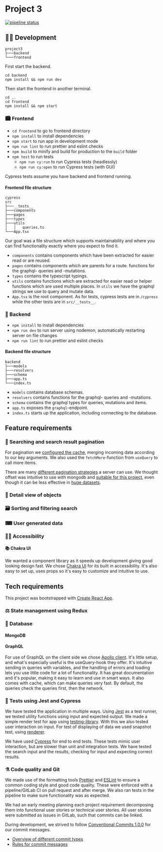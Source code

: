 # Project 3

[![pipeline status](https://gitlab.stud.idi.ntnu.no/it2810-h21/team-15/project3/badges/master/pipeline.svg)](https://gitlab.stud.idi.ntnu.no/it2810-h21/team-15/project3/-/commits/master)

## 👩‍💻 Development

```
project3
├───backend
└───frontend
```

First start the backend.

```
cd backend
npm install && npm run dev
```

Then start the frontend in another terminal.

```
cd ..
cd frontend
npm install && npm start
```

### 🏙 Frontend

- `cd frontend` to go to frontend directory
- `npm install` to install dependencies
- `npm start` to run app in development mode
- `npm run lint` to run prettier and eslint checks
- `npm build` to minify and build for production to the `build` folder
- `npm test` to run tests
  - `npm run cy:run` to run Cypress tests (headlessly)
  - `npm run cy:open` to run Cypress tests (with GUI)

Cypress tests assume you have backend and frontend running.

#### Frontend file structure

```
cypress
src
├───__tests__
├───components
├───pages
├───types
├───utils
│   │   queries.ts
└───App.tsx
```

Our goal was a file structure which supports maintainability and where you can find functionality exactly where you expect to find it.

- `components` contains components which have been extracted for easier read or are reused.
- `pages` contains components which are parents for a route. functions for the graphql- queries and -mutations.
- `types` contains the typescript typings.
- `utils` contains functions which are extracted for easier read or helper functions which are used multiple places. In `utils` we have the graphql strings we use to query and mutate data.
- `App.tsx` is the root component. As for tests, cypress tests are in `/cypress` while the other tests are in `src/__tests__`.

### 🌆 Backend

- `npm install` to install dependencies
- `npm run dev` to run server using nodemon, automatically restarting server on file changes
- `npm run lint` to run prettier and eslint checks

#### Backend file structure

```
backend
├───models
├───resolvers
├───schema
├───app.ts
└───index.ts
```

- `models` contains database schemas.
- `resolvers` contains functions for the graphql- queries and -mutations.
- `schema` contains the graphql types for queries, mutations and items.
- `app.ts` exposes the `graphql`-endpoint.
- `index.ts` starts up the application, including connecting to the database.

## Feature requirements

### 🔎 Searching and search result pagination

<!-- TODO: How we did searching -->

For pagination we [configured the cache](https://www.apollographql.com/docs/react/pagination/offset-based/#setting-keyargs-with-offsetlimitpagination), merging incoming data according to our key arguments. We also used the `fetchMore`-function from `useQuery` to call more items.

There are many [different pagination strategies](https://www.apollographql.com/docs/react/pagination/overview/) a server can use. We thought offset was intuitive to use with mongodb and [suitable for this project](https://piazza.com/class/ksk8rtnewz56sh?cid=154), even though it can be less effective in [huge datasets](https://stackoverflow.com/questions/55744926/offset-pagination-vs-cursor-pagination).

### 📑 Detail view of objects

<!-- TODO: What happens when clicking into search results -->

### 🗃 Sorting and filtering search

<!-- TODO -->

### ⌨ User generated data

<!-- TODO  -->

### 💁‍♀️ Accessibility

<!-- TODO: Write about other accessibility concerns -->

#### 📚 Chakra UI

We wanted a component library as it speeds up development giving good looking design fast. We chose [Chakra UI](https://chakra-ui.com/) for its built in accessibility. It's also easy to set up, uses props so it's easy to customize and intuitive to use.

## Tech requirements

This project was bootstrapped with [Create React App](https://github.com/facebook/create-react-app).

### ⚖ State management using Redux

<!-- TODO -->

### 💾 Database

#### MongoDB

<!-- TODO: Write about everything Mongo -->

#### GraphQL

For use of GraphQL on the client side we chose [Apollo client](https://www.apollographql.com/docs/react/why-apollo/). It's little setup, and what's especially useful is the useQuery-hook they offer. It's intuitive sending in queries with variables, and the handling of errors and loading lets you use little code for a lot of functionality. It has great documentation and it's popular, making it easy to learn and use in smart ways. It also comes with cache, which can make queries very fast. By default, the queries check the queries first, then the network.

### 🧪 Tests using Jest and Cypress

We have tested the application in multiple ways. Using [Jest](https://jestjs.io/) as a test runner, we tested utility functions using input and expected output. We made a simple render test for app using [testing-library](https://testing-library.com/docs/react-testing-library/intro/). With this we also tested user interaction on input. For test of displaying of data we used snapshot test, using [renderer](https://reactjs.org/docs/test-renderer.html).

We have used [Cypress](https://docs.cypress.io/) for end to end tests. These tests mimic user interaction, but are slower than unit and integration tests. We have tested the search input and the results, checking for input and expecting correct results.

### ⚗️ Code quality and Git

We made use of the formatting tools [Prettier](https://prettier.io/) and [ESLint](https://eslint.org/) to ensure a common coding style and good code quality. These were enforced with a pipeline/GitLab CI on pull request and after merge. We also ran tests in the pipeline to make sure functionality was as expected.

We had an early meeting planning each project requirement decomposing them into functional user stories or technical user stories. All user stories were submitted as issues in GitLab, such that commits can be linked.

During development, we strived to follow [Conventional Commits 1.0.0](https://www.conventionalcommits.org/en/v1.0.0/) for our commit messages.

- [Overview of different commit types](https://github.com/commitizen/conventional-commit-types/blob/v3.0.0/index.json)
- [Rules for commit messages](https://github.com/conventional-changelog/commitlint/tree/master/%40commitlint/config-conventional)
